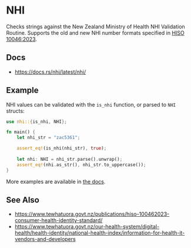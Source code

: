 # NHI

Checks strings against the New Zealand Ministry of Health NHI Validation Routine.
Supports the old and new NHI number formats specified in
[HISO 10046:2023](https://www.tewhatuora.govt.nz/publications/hiso-100462023-consumer-health-identity-standard/).

## Docs

- <https://docs.rs/nhi/latest/nhi/>

## Example

NHI values can be validated with the `is_nhi` function, or parsed to `NHI` structs:

```rust
use nhi::{is_nhi, NHI};

fn main() {
    let nhi_str = "zac5361";

    assert_eq!(is_nhi(nhi_str), true);
    
    let nhi: NHI = nhi_str.parse().unwrap();
    assert_eq!(nhi.as_str(), nhi_str.to_uppercase());
}
```

More examples are available in [the docs](https://docs.rs/nhi/latest/nhi/).


## See Also

- <https://www.tewhatuora.govt.nz/publications/hiso-100462023-consumer-health-identity-standard/>
- <https://www.tewhatuora.govt.nz/our-health-system/digital-health/health-identity/national-health-index/information-for-health-it-vendors-and-developers>
